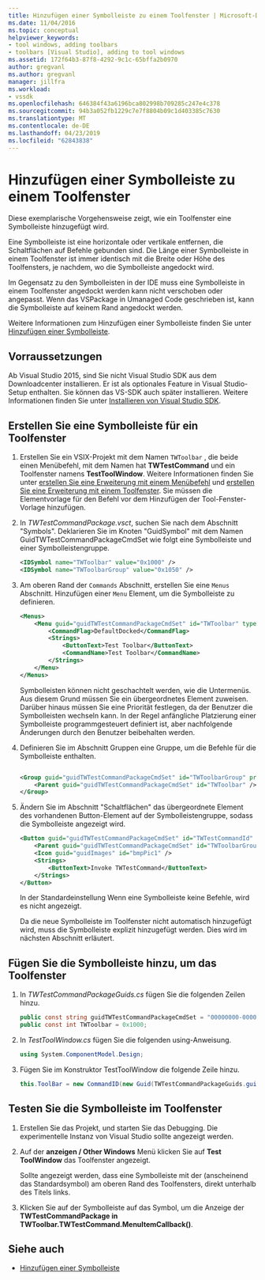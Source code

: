 ```yaml
---
title: Hinzufügen einer Symbolleiste zu einem Toolfenster | Microsoft-Dokumentation
ms.date: 11/04/2016
ms.topic: conceptual
helpviewer_keywords:
- tool windows, adding toolbars
- toolbars [Visual Studio], adding to tool windows
ms.assetid: 172f64b3-87f8-4292-9c1c-65bffa2b0970
author: gregvanl
ms.author: gregvanl
manager: jillfra
ms.workload:
- vssdk
ms.openlocfilehash: 646384f43a6196bca802998b709285c247e4c378
ms.sourcegitcommit: 94b3a052fb1229c7e7f8804b09c1d403385c7630
ms.translationtype: MT
ms.contentlocale: de-DE
ms.lasthandoff: 04/23/2019
ms.locfileid: "62843838"
---
```

# <a name="add-a-toolbar-to-a-tool-window"></a>Hinzufügen einer Symbolleiste zu einem Toolfenster
Diese exemplarische Vorgehensweise zeigt, wie ein Toolfenster eine Symbolleiste hinzugefügt wird.

 Eine Symbolleiste ist eine horizontale oder vertikale entfernen, die Schaltflächen auf Befehle gebunden sind. Die Länge einer Symbolleiste in einem Toolfenster ist immer identisch mit die Breite oder Höhe des Toolfensters, je nachdem, wo die Symbolleiste angedockt wird.

 Im Gegensatz zu den Symbolleisten in der IDE muss eine Symbolleiste in einem Toolfenster angedockt werden kann nicht verschoben oder angepasst. Wenn das VSPackage in Umanaged Code geschrieben ist, kann die Symbolleiste auf keinem Rand angedockt werden.

 Weitere Informationen zum Hinzufügen einer Symbolleiste finden Sie unter [Hinzufügen einer Symbolleiste](../extensibility/adding-a-toolbar.md).

## <a name="prerequisites"></a>Vorraussetzungen
 Ab Visual Studio 2015, sind Sie nicht Visual Studio SDK aus dem Downloadcenter installieren. Er ist als optionales Feature in Visual Studio-Setup enthalten. Sie können das VS-SDK auch später installieren. Weitere Informationen finden Sie unter [Installieren von Visual Studio SDK](../extensibility/installing-the-visual-studio-sdk.md).

## <a name="create-a-toolbar-for-a-tool-window"></a>Erstellen Sie eine Symbolleiste für ein Toolfenster

1. Erstellen Sie ein VSIX-Projekt mit dem Namen `TWToolbar` , die beide einen Menübefehl, mit dem Namen hat **TWTestCommand** und ein Toolfenster namens **TestToolWindow**. Weitere Informationen finden Sie unter [erstellen Sie eine Erweiterung mit einem Menübefehl](../extensibility/creating-an-extension-with-a-menu-command.md) und [erstellen Sie eine Erweiterung mit einem Toolfenster](../extensibility/creating-an-extension-with-a-tool-window.md). Sie müssen die Elementvorlage für den Befehl vor dem Hinzufügen der Tool-Fenster-Vorlage hinzufügen.

2. In *TWTestCommandPackage.vsct*, suchen Sie nach dem Abschnitt "Symbols". Deklarieren Sie im Knoten "GuidSymbol" mit dem Namen GuidTWTestCommandPackageCmdSet wie folgt eine Symbolleiste und einer Symbolleistengruppe.

    ```xml
    <IDSymbol name="TWToolbar" value="0x1000" />
    <IDSymbol name="TWToolbarGroup" value="0x1050" />
    ```

3. Am oberen Rand der `Commands` Abschnitt, erstellen Sie eine `Menus` Abschnitt. Hinzufügen einer `Menu` Element, um die Symbolleiste zu definieren.

    ```xml
    <Menus>
        <Menu guid="guidTWTestCommandPackageCmdSet" id="TWToolbar" type="ToolWindowToolbar">
            <CommandFlag>DefaultDocked</CommandFlag>
            <Strings>
                <ButtonText>Test Toolbar</ButtonText>
                <CommandName>Test Toolbar</CommandName>
            </Strings>
        </Menu>
    </Menus>
    ```

     Symbolleisten können nicht geschachtelt werden, wie die Untermenüs. Aus diesem Grund müssen Sie ein übergeordnetes Element zuweisen. Darüber hinaus müssen Sie eine Priorität festlegen, da der Benutzer die Symbolleisten wechseln kann. In der Regel anfängliche Platzierung einer Symbolleiste programmgesteuert definiert ist, aber nachfolgende Änderungen durch den Benutzer beibehalten werden.

4. Definieren Sie im Abschnitt Gruppen eine Gruppe, um die Befehle für die Symbolleiste enthalten.

    ```xml

    <Group guid="guidTWTestCommandPackageCmdSet" id="TWToolbarGroup" priority="0x0000">
        <Parent guid="guidTWTestCommandPackageCmdSet" id="TWToolbar" />
    </Group>
    ```

5. Ändern Sie im Abschnitt "Schaltflächen" das übergeordnete Element des vorhandenen Button-Element auf der Symbolleistengruppe, sodass die Symbolleiste angezeigt wird.

    ```xml
    <Button guid="guidTWTestCommandPackageCmdSet" id="TWTestCommandId" priority="0x0100" type="Button">
        <Parent guid="guidTWTestCommandPackageCmdSet" id="TWToolbarGroup" />
        <Icon guid="guidImages" id="bmpPic1" />
        <Strings>
            <ButtonText>Invoke TWTestCommand</ButtonText>
        </Strings>
    </Button>
    ```

     In der Standardeinstellung Wenn eine Symbolleiste keine Befehle, wird es nicht angezeigt.

     Da die neue Symbolleiste im Toolfenster nicht automatisch hinzugefügt wird, muss die Symbolleiste explizit hinzugefügt werden. Dies wird im nächsten Abschnitt erläutert.

## <a name="add-the-toolbar-to-the-tool-window"></a>Fügen Sie die Symbolleiste hinzu, um das Toolfenster

1. In *TWTestCommandPackageGuids.cs* fügen Sie die folgenden Zeilen hinzu.

    ```csharp
    public const string guidTWTestCommandPackageCmdSet = "00000000-0000-0000-0000-0000";  // get the GUID from the .vsct file
    public const int TWToolbar = 0x1000;
    ```

2. In *TestToolWindow.cs* fügen Sie die folgenden using-Anweisung.

    ```csharp
    using System.ComponentModel.Design;
    ```

3. Fügen Sie im Konstruktor TestToolWindow die folgende Zeile hinzu.

    ```csharp
    this.ToolBar = new CommandID(new Guid(TWTestCommandPackageGuids.guidTWTestCommandPackageCmdSet), TWTestCommandPackageGuids.TWToolbar);
    ```

## <a name="test-the-toolbar-in-the-tool-window"></a>Testen Sie die Symbolleiste im Toolfenster

1. Erstellen Sie das Projekt, und starten Sie das Debugging. Die experimentelle Instanz von Visual Studio sollte angezeigt werden.

2. Auf der **anzeigen / Other Windows** Menü klicken Sie auf **Test ToolWindow** das Toolfenster angezeigt.

     Sollte angezeigt werden, dass eine Symbolleiste mit der (anscheinend das Standardsymbol) am oberen Rand des Toolfensters, direkt unterhalb des Titels links.

3. Klicken Sie auf der Symbolleiste auf das Symbol, um die Anzeige der **TWTestCommandPackage in TWToolbar.TWTestCommand.MenuItemCallback()**.

## <a name="see-also"></a>Siehe auch
- [Hinzufügen einer Symbolleiste](../extensibility/adding-a-toolbar.md)